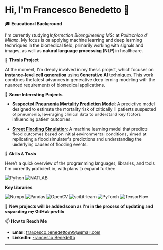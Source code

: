 # Hi, I'm Francesco Benedetto 👋

🎓 **Educational Background**

I'm currently studying *Information Bioengineering MSc* at *Politecnico di Milano*. My focus is on applying machine learning and deep learning techniques in the biomedical field, primarily working with signals and images, as well as **natural language processing (NLP)** in healthcare.

🧪 **Thesis Project**  

At the moment, I'm deeply involved in my thesis project, which focuses on **instance-level cell generation** using **Generative AI** techniques. This work combines the latest advances in generative deep lerning modeling with the nuanced requirements of biomedical applications.

📌 **Some Interesting Projects**

- **[Suspected Pneumonia Mortality Prediction Model](https://github.com/FrancescoBenedetto99/Suspected-Pneumonia--SLHD_PROJECT)**: A predictive model designed to estimate the mortality risk of critically ill patients suspected of pneumonia, leveraging clinical data to understand key factors influencing patient outcomes.
  
- **[Street Flooding Simulation](https://github.com/FrancescoBenedetto99/Street-Flooding-Problem--ML_PROJECT_2)**:   A machine learning model that predicts flood outcomes based on initial environmental conditions, aimed at replicating a flood simulator's predictions and understanding the underlying causes of flooding events.


💼 **Skills & Tools**

Here’s a quick overview of the programming languages, libraries, and tools I'm currently proficient in, with plans to expand further:

![Python](https://img.shields.io/badge/-Python-3776AB?style=for-the-badge&logo=python&logoColor=white)
![MATLAB](https://img.shields.io/badge/-MATLAB-0076A8?style=for-the-badge&logo=mathworks&logoColor=white)

**Key Libraries**


![Numpy](https://img.shields.io/badge/-Numpy-013243?style=for-the-badge&logo=numpy&logoColor=white)
![Pandas](https://img.shields.io/badge/-Pandas-150458?style=for-the-badge&logo=pandas&logoColor=white)
![OpenCV](https://img.shields.io/badge/-OpenCV-5C3D44?style=for-the-badge&logo=opencv&logoColor=white)
![scikit-learn](https://img.shields.io/badge/-scikit_learn-F7931E?style=for-the-badge&logo=scikit-learn&logoColor=white)
![PyTorch](https://img.shields.io/badge/-PyTorch-EE4C2C?style=for-the-badge&logo=pytorch&logoColor=white)
![TensorFlow](https://img.shields.io/badge/-TensorFlow-FF6F00?style=for-the-badge&logo=tensorflow&logoColor=white)

🔧 **New projects will be added soon as I'm in the process of updating and expanding my GitHub profile.**


📫 **How to Reach Me**  
- **Email**: [francesco.benedetto999@gmail.com](mailto:francesco.benedetto999@gmail.com)
- **LinkedIn**: [Francesco Benedetto](https://www.linkedin.com/in/francesco-benedetto-b3205529a/)

---



